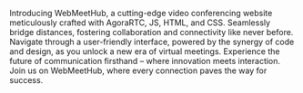 Introducing WebMeetHub, a cutting-edge video conferencing website meticulously crafted with AgoraRTC, JS, HTML, and CSS. Seamlessly bridge distances, fostering collaboration and connectivity like never before. Navigate through a user-friendly interface, powered by the synergy of code and design, as you unlock a new era of virtual meetings. Experience the future of communication firsthand – where innovation meets interaction. Join us on WebMeetHub, where every connection paves the way for success.
